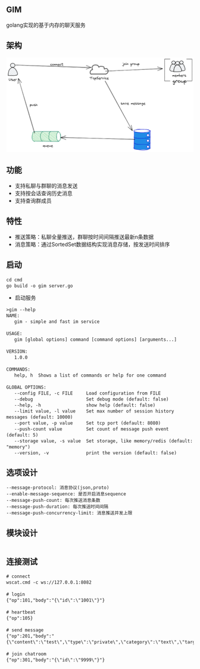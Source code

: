## GIM
golang实现的基于内存的聊天服务

## 架构
![im](./im.png)

## 功能
- 支持私聊与群聊的消息发送
- 支持按会话查询历史消息
- 支持查询群成员

## 特性
- 推送策略：私聊全量推送，群聊按时间间隔推送最新n条数据
- 消息策略：通过SortedSet数据结构实现消息存储，按发送时间排序

## 启动
```
cd cmd
go build -o gim server.go
```

- 启动服务   
```
>gim --help
NAME:
   gim - simple and fast im service

USAGE:
   gim [global options] command [command options] [arguments...]

VERSION:
   1.0.0

COMMANDS:
   help, h  Shows a list of commands or help for one command

GLOBAL OPTIONS:
   --config FILE, -c FILE     Load configuration from FILE
   --debug                    Set debug mode (default: false)
   --help, -h                 show help (default: false)
   --limit value, -l value    Set max number of session history messages (default: 10000)
   --port value, -p value     Set tcp port (default: 8080)
   --push-count value         Set count of message push event (default: 5)
   --storage value, -s value  Set storage, like memory/redis (default: "memory")
   --version, -v              print the version (default: false)
```

## 选项设计
```
--message-protocol: 消息协议(json,proto)
--enable-message-sequence: 是否开启消息sequence
--message-push-count: 每次推送消息条数
--message-push-duration: 每次推送时间间隔
--message-push-concurrency-limit: 消息推送并发上限
```
## 模块设计
```

```

## 连接测试
```
# connect
wscat.cmd -c ws://127.0.0.1:8082

# login
{"op":101,"body":"{\"id\":\"1001\"}"}

# heartbeat
{"op":105}

# send message
{"op":201,"body":"{\"content\":\"test\",\"type\":\"private\",\"category\":\"text\",\"target_id\":\"1002\"}"}

# join chatroom
{"op":301,"body":"{\"id\":\"9999\"}"}
```